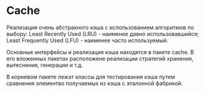 Cache
=====

Реализация очень абстракного кэша с использованием алгоритмов по выбору:
Least Recently Used (LRU) -  наименее давно использовавшийся;
Least Frequently Used (LFU) - наименее часто используемый.

Основные интерфейсы и реализация кэша находятся в пакете cache.
В его вложенных пакетах расположене реализации стратегий хранения, вытеснения, генерации и т.д.

В корневом пакете лежат классы для тестирования кэша
путем сравнения элементво получаемых из кэша с эталонной фабрикой.